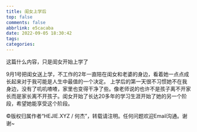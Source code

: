 ```yaml
---
title: 闺女上学后
top: false
comments: false
abbrlink: e5cacaba
date: 2022-09-05 18:30:42
tags:
categories:
---
```


这篇什么内容，只是闺女开始上学了

<!-- more -->

9月1号把闺女送上学，不工作的2年一直陪在闺女和老婆的身边，看着她一点点成长起来对于我可能是人生中最值的一个决定。
上学后的第一天很不习惯她不在我身边，没有了叽叽喳喳，家里也变得干净了些。像老师说的也许不是孩子离不开家长而是家长离不开孩子。闺女开始了长达20多年的学习生涯开始了她的另一个阶段，希望她能享受这个阶段。

©版权归属作者“HEJIE.XYZ / 何杰”，转载请注明。任何问题欢迎Email沟通。谢谢~
